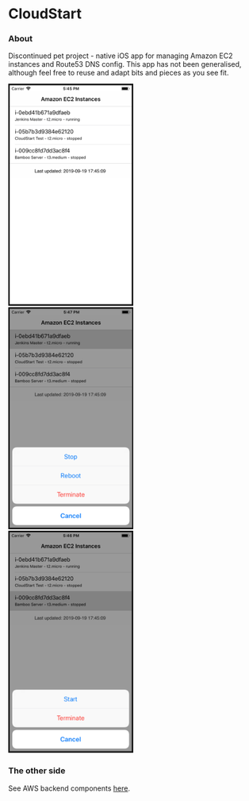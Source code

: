 # CloudStart

### About

Discontinued pet project - native iOS app for managing Amazon EC2 instances and Route53 DNS config. This app has not
been generalised, although feel free to reuse and adapt bits and pieces as you see fit.

<img src="screenshots/s1.png" height="445" width="250" style="border:1px solid black" alt=""> <img src="screenshots/s2.png" height="445" width="250" style="border:1px solid black" alt=""> <img src="screenshots/s3.png" height="445" width="250" style="border:1px solid black" alt="">

### The other side

See AWS backend components [here](https://github.com/automatictester/cloudstart-backend).
